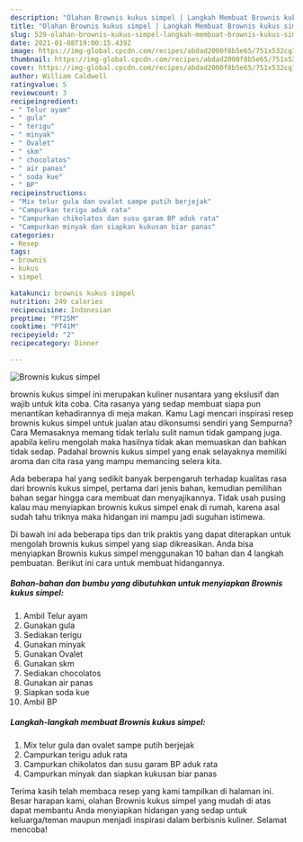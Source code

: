 ```yaml
---
description: "Olahan Brownis kukus simpel | Langkah Membuat Brownis kukus simpel Yang Sedap"
title: "Olahan Brownis kukus simpel | Langkah Membuat Brownis kukus simpel Yang Sedap"
slug: 529-olahan-brownis-kukus-simpel-langkah-membuat-brownis-kukus-simpel-yang-sedap
date: 2021-01-08T19:00:15.439Z
image: https://img-global.cpcdn.com/recipes/abdad2000f8b5e65/751x532cq70/brownis-kukus-simpel-foto-resep-utama.jpg
thumbnail: https://img-global.cpcdn.com/recipes/abdad2000f8b5e65/751x532cq70/brownis-kukus-simpel-foto-resep-utama.jpg
cover: https://img-global.cpcdn.com/recipes/abdad2000f8b5e65/751x532cq70/brownis-kukus-simpel-foto-resep-utama.jpg
author: William Caldwell
ratingvalue: 5
reviewcount: 3
recipeingredient:
- " Telur ayam"
- " gula"
- " terigu"
- " minyak"
- " Ovalet"
- " skm"
- " chocolatos"
- " air panas"
- " soda kue"
- " BP"
recipeinstructions:
- "Mix telur gula dan ovalet sampe putih berjejak"
- "Campurkan terigu aduk rata"
- "Campurkan chikolatos dan susu garam BP aduk rata"
- "Campurkan minyak dan siapkan kukusan biar panas"
categories:
- Resep
tags:
- brownis
- kukus
- simpel

katakunci: brownis kukus simpel 
nutrition: 249 calories
recipecuisine: Indonesian
preptime: "PT25M"
cooktime: "PT41M"
recipeyield: "2"
recipecategory: Dinner

---
```



![Brownis kukus simpel](https://img-global.cpcdn.com/recipes/abdad2000f8b5e65/751x532cq70/brownis-kukus-simpel-foto-resep-utama.jpg)


brownis kukus simpel ini merupakan kuliner nusantara yang ekslusif dan wajib untuk kita coba. Cita rasanya yang sedap membuat siapa pun menantikan kehadirannya di meja makan.
Kamu Lagi mencari inspirasi resep brownis kukus simpel untuk jualan atau dikonsumsi sendiri yang Sempurna? Cara Memasaknya memang tidak terlalu sulit namun tidak gampang juga. apabila keliru mengolah maka hasilnya tidak akan memuaskan dan bahkan tidak sedap. Padahal brownis kukus simpel yang enak selayaknya memiliki aroma dan cita rasa yang mampu memancing selera kita.



Ada beberapa hal yang sedikit banyak berpengaruh terhadap kualitas rasa dari brownis kukus simpel, pertama dari jenis bahan, kemudian pemilihan bahan segar hingga cara membuat dan menyajikannya. Tidak usah pusing kalau mau menyiapkan brownis kukus simpel enak di rumah, karena asal sudah tahu triknya maka hidangan ini mampu jadi suguhan istimewa.


Di bawah ini ada beberapa tips dan trik praktis yang dapat diterapkan untuk mengolah brownis kukus simpel yang siap dikreasikan. Anda bisa menyiapkan Brownis kukus simpel menggunakan 10 bahan dan 4 langkah pembuatan. Berikut ini cara untuk membuat hidangannya.

<!--inarticleads1-->

##### Bahan-bahan dan bumbu yang dibutuhkan untuk menyiapkan Brownis kukus simpel:

1. Ambil  Telur ayam
1. Gunakan  gula
1. Sediakan  terigu
1. Gunakan  minyak
1. Gunakan  Ovalet
1. Gunakan  skm
1. Sediakan  chocolatos
1. Gunakan  air panas
1. Siapkan  soda kue
1. Ambil  BP




<!--inarticleads2-->

##### Langkah-langkah membuat Brownis kukus simpel:

1. Mix telur gula dan ovalet sampe putih berjejak
1. Campurkan terigu aduk rata
1. Campurkan chikolatos dan susu garam BP aduk rata
1. Campurkan minyak dan siapkan kukusan biar panas




Terima kasih telah membaca resep yang kami tampilkan di halaman ini. Besar harapan kami, olahan Brownis kukus simpel yang mudah di atas dapat membantu Anda menyiapkan hidangan yang sedap untuk keluarga/teman maupun menjadi inspirasi dalam berbisnis kuliner. Selamat mencoba!

